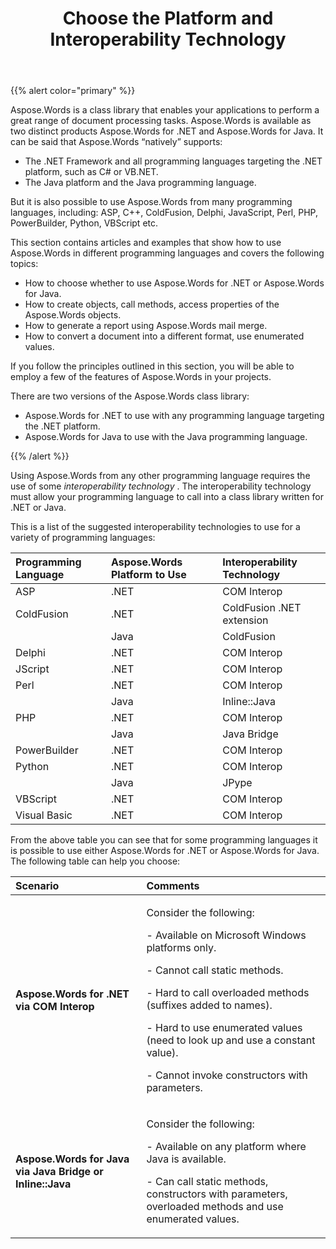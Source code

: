 ﻿---
title: Choose the Platform and Interoperability Technology
type: docs
weight: 10
url: /net/choose-the-platform-and-interoperability-technology/
---

{{% alert color="primary" %}} 

Aspose.Words is a class library that enables your applications to perform a great range of document processing tasks. Aspose.Words is available as two distinct products Aspose.Words for .NET and Aspose.Words for Java. It can be said that Aspose.Words “natively” supports:

- The .NET Framework and all programming languages targeting the .NET platform, such as C# or VB.NET. 
- The Java platform and the Java programming language. 

But it is also possible to use Aspose.Words from many programming languages, including: ASP, C++, ColdFusion, Delphi, JavaScript, Perl, PHP, PowerBuilder, Python, VBScript etc. 

This section contains articles and examples that show how to use Aspose.Words in different programming languages and covers the following topics: 

- How to choose whether to use Aspose.Words for .NET or Aspose.Words for Java. 
- How to create objects, call methods, access properties of the Aspose.Words objects. 
- How to generate a report using Aspose.Words mail merge. 
- How to convert a document into a different format, use enumerated values. 

If you follow the principles outlined in this section, you will be able to employ a few of the features of Aspose.Words in your projects. 

There are two versions of the Aspose.Words class library: 

- Aspose.Words for .NET to use with any programming language targeting the .NET platform. 
- Aspose.Words for Java to use with the Java programming language. 

{{% /alert %}} 

Using Aspose.Words from any other programming language requires the use of some *interoperability technology* . The interoperability technology must allow your programming language to call into a class library written for .NET or Java. 

This is a list of the suggested interoperability technologies to use for a variety of programming languages: 

|Programming Language |Aspose.Words Platform to Use |Interoperability Technology |
| :- | :- | :- |
|ASP |.NET |COM Interop |
|ColdFusion |.NET |ColdFusion .NET extension |
| |Java |ColdFusion |
|Delphi |.NET |COM Interop |
|JScript |.NET |COM Interop |
|Perl |.NET |COM Interop |
| |Java |Inline::Java |
|PHP |.NET |COM Interop |
| |Java |Java Bridge |
|PowerBuilder |.NET |COM Interop |
|Python |.NET |COM Interop |
| |Java |JPype |
|VBScript |.NET |COM Interop |
|Visual Basic |.NET |COM Interop |
From the above table you can see that for some programming languages it is possible to use either Aspose.Words for .NET or Aspose.Words for Java. The following table can help you choose:

|Scenario |Comments |
| :- | :- |
|**Aspose.Words for .NET via COM Interop** |<p>Consider the following:</p><p>- Available on Microsoft Windows platforms only.</p><p>- Cannot call static methods.</p><p>- Hard to call overloaded methods (suffixes added to names).</p><p>- Hard to use enumerated values (need to look up and use a constant value).</p><p>- Cannot invoke constructors with parameters.</p>|
|**Aspose.Words for Java via** **Java** **Bridge** **or Inline::Java** |<p>Consider the following:</p><p>- Available on any platform where Java is available.</p><p>- Can call static methods, constructors with parameters, overloaded methods and use enumerated values.</p>|

